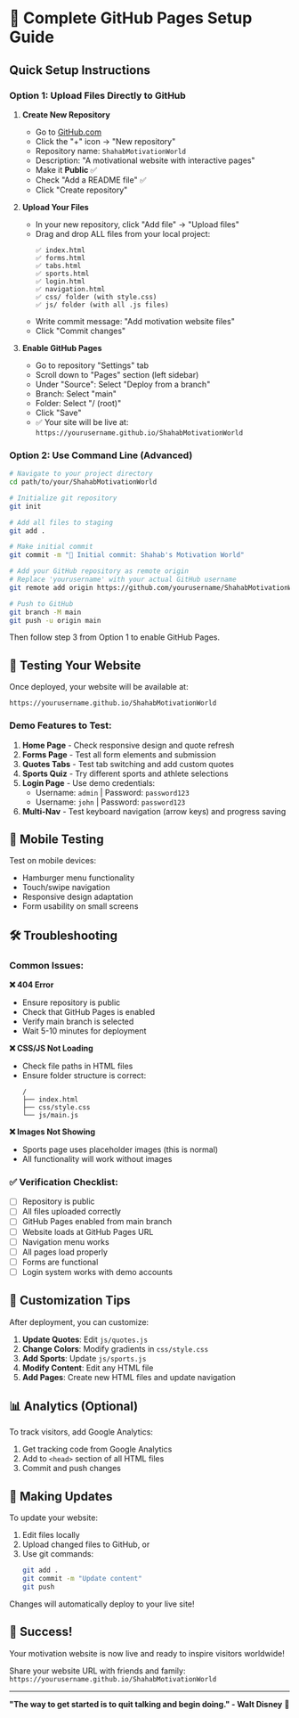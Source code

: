 # 🚀 Complete GitHub Pages Setup Guide

## Quick Setup Instructions

### Option 1: Upload Files Directly to GitHub

1. **Create New Repository**
   - Go to [GitHub.com](https://github.com)
   - Click the "+" icon → "New repository"
   - Repository name: `ShahabMotivationWorld`
   - Description: "A motivational website with interactive pages"
   - Make it **Public** ✅
   - Check "Add a README file" ✅
   - Click "Create repository"

2. **Upload Your Files**
   - In your new repository, click "Add file" → "Upload files"
   - Drag and drop ALL files from your local project:
     ```
     ✅ index.html
     ✅ forms.html
     ✅ tabs.html
     ✅ sports.html
     ✅ login.html
     ✅ navigation.html
     ✅ css/ folder (with style.css)
     ✅ js/ folder (with all .js files)
     ```
   - Write commit message: "Add motivation website files"
   - Click "Commit changes"

3. **Enable GitHub Pages**
   - Go to repository "Settings" tab
   - Scroll down to "Pages" section (left sidebar)
   - Under "Source": Select "Deploy from a branch"
   - Branch: Select "main"
   - Folder: Select "/ (root)"
   - Click "Save"
   - ✅ Your site will be live at: `https://yourusername.github.io/ShahabMotivationWorld`

### Option 2: Use Command Line (Advanced)

```bash
# Navigate to your project directory
cd path/to/your/ShahabMotivationWorld

# Initialize git repository
git init

# Add all files to staging
git add .

# Make initial commit
git commit -m "🌟 Initial commit: Shahab's Motivation World"

# Add your GitHub repository as remote origin
# Replace 'yourusername' with your actual GitHub username
git remote add origin https://github.com/yourusername/ShahabMotivationWorld.git

# Push to GitHub
git branch -M main
git push -u origin main
```

Then follow step 3 from Option 1 to enable GitHub Pages.

## 🎯 Testing Your Website

Once deployed, your website will be available at:
```
https://yourusername.github.io/ShahabMotivationWorld
```

### Demo Features to Test:

1. **Home Page** - Check responsive design and quote refresh
2. **Forms Page** - Test all form elements and submission
3. **Quotes Tabs** - Test tab switching and add custom quotes
4. **Sports Quiz** - Try different sports and athlete selections
5. **Login Page** - Use demo credentials:
   - Username: `admin` | Password: `password123`
   - Username: `john` | Password: `password123`
6. **Multi-Nav** - Test keyboard navigation (arrow keys) and progress saving

## 📱 Mobile Testing

Test on mobile devices:
- Hamburger menu functionality
- Touch/swipe navigation
- Responsive design adaptation
- Form usability on small screens

## 🛠️ Troubleshooting

### Common Issues:

**❌ 404 Error**
- Ensure repository is public
- Check that GitHub Pages is enabled
- Verify main branch is selected
- Wait 5-10 minutes for deployment

**❌ CSS/JS Not Loading**
- Check file paths in HTML files
- Ensure folder structure is correct:
  ```
  /
  ├── index.html
  ├── css/style.css
  └── js/main.js
  ```

**❌ Images Not Showing**
- Sports page uses placeholder images (this is normal)
- All functionality will work without images

### ✅ Verification Checklist:

- [ ] Repository is public
- [ ] All files uploaded correctly
- [ ] GitHub Pages enabled from main branch
- [ ] Website loads at GitHub Pages URL
- [ ] Navigation menu works
- [ ] All pages load properly
- [ ] Forms are functional
- [ ] Login system works with demo accounts

## 🎨 Customization Tips

After deployment, you can customize:

1. **Update Quotes**: Edit `js/quotes.js`
2. **Change Colors**: Modify gradients in `css/style.css`
3. **Add Sports**: Update `js/sports.js`
4. **Modify Content**: Edit any HTML file
5. **Add Pages**: Create new HTML files and update navigation

## 📊 Analytics (Optional)

To track visitors, add Google Analytics:
1. Get tracking code from Google Analytics
2. Add to `<head>` section of all HTML files
3. Commit and push changes

## 🔄 Making Updates

To update your website:
1. Edit files locally
2. Upload changed files to GitHub, or
3. Use git commands:
   ```bash
   git add .
   git commit -m "Update content"
   git push
   ```

Changes will automatically deploy to your live site!

## 🌟 Success!

Your motivation website is now live and ready to inspire visitors worldwide! 

Share your website URL with friends and family:
`https://yourusername.github.io/ShahabMotivationWorld`

---

**"The way to get started is to quit talking and begin doing." - Walt Disney** 🚀